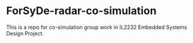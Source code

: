 # ForSyDe-radar-co-simulation
This is a repo for co-simulation group work in IL2232 Embedded Systems Design Project.

